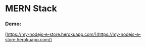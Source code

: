 # MERN Stack

### Demo:
[https://my-nodejs-e-store.herokuapp.com/](https://my-nodejs-e-store.herokuapp.com/)